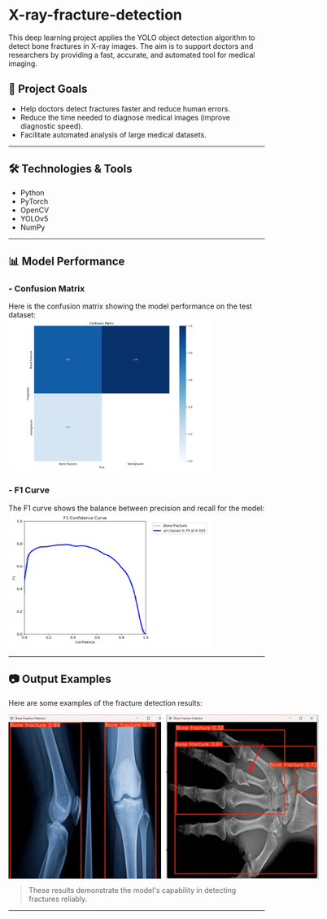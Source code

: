 # X-ray-fracture-detection
This deep learning project applies the YOLO object detection algorithm to detect bone fractures in X-ray images. The aim is to support doctors and researchers by providing a fast, accurate, and automated tool for medical imaging.


## 🎯 Project Goals
- Help doctors detect fractures faster and reduce human errors.  
- Reduce the time needed to diagnose medical images (improve diagnostic speed).  
- Facilitate automated analysis of large medical datasets.  

---

## 🛠️ Technologies & Tools
- Python  
- PyTorch  
- OpenCV  
- YOLOv5  
- NumPy 

---

## 📊 Model Performance

### - Confusion Matrix
Here is the confusion matrix showing the model performance on the test dataset:  
<img src="X-ray-fracture-detection/assets/confusion_matrix.png" alt="Confusion Matrix" width="400"/>

### - F1 Curve
The F1 curve shows the balance between precision and recall for the model:  
<img src="X-ray-fracture-detection/assets/F1_curve.png" alt="F1 Curve" width="400"/>

---

## 📷 Output Examples
Here are some examples of the fracture detection results:  

<div style="display: flex; gap: 10px;">
  <img src="X-ray-fracture-detection/assets/Output(a).jpg" alt="Output Example 1" width="300"/>
  <img src="X-ray-fracture-detection/assets/Output(b).jpg" alt="Output Example 2" width="300"/>
</div>

> These results demonstrate the model's capability in detecting fractures reliably.

---
